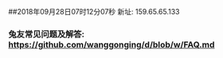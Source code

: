 ##2018年09月28日07时12分07秒 新址: 159.65.65.133
### 兔友常见问题及解答: https://github.com/wanggonging/d/blob/w/FAQ.md
